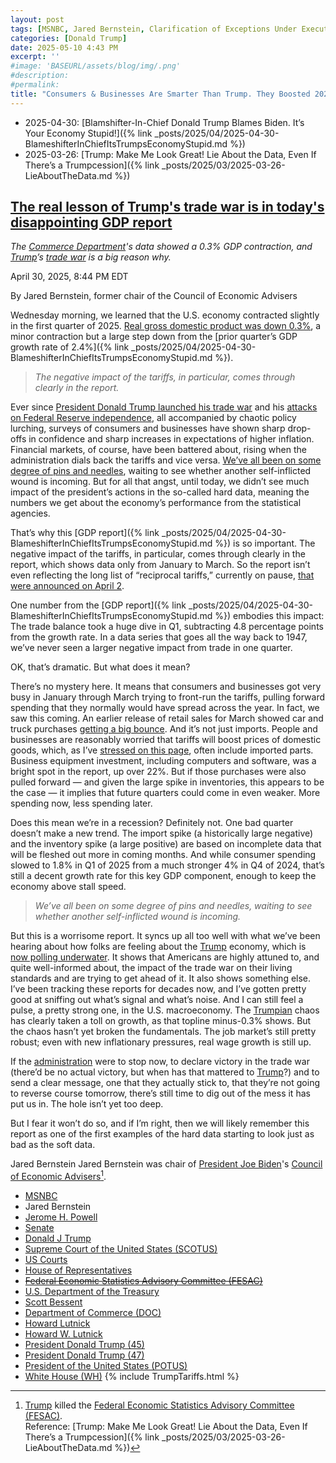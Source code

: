 ```yaml
---
layout: post
tags: [MSNBC, Jared Bernstein, Clarification of Exceptions Under Executive Order 14257 of April 2 2025 as Amended – The White House. Presidential Actions Presidential Memoranda April 11 2025, Modifying Reciprocal Tariff Rates to Reflect Trading Partner Retaliation and Alignment. Presidential Actions Executive Orders April 9 2025, Amendment to Reciprocal Tariffs and Updated Duties as Applied to Low-Value Imports from the People’s Republic of China. Presidential Actions Executive Orders April 8 2025, Report to the President on the America First Trade Policy Executive Summary. Fact Sheets April 3 2025, Regulating Imports with a Reciprocal Tariff to Rectify Trade Practices that Contribute to Large and Persistent Annual United States Goods Trade Deficits. Presidential Actions Executive Orders April 2 2025, Further Amendment to Duties Addressing the Synthetic Opioid Supply Chain in the People’s Republic of China as Applied to Low-Value Imports. Presidential Actions Executive Orders April 2 2025, Fact Sheet –  President Donald J. Trump Declares National Emergency to Increase our Competitive Edge Protect our Sovereignty and Strengthen our National and Economic Security. Fact Sheets April 2 2025, Regulating Imports with a Reciprocal Tariff to Rectify Trade Practices that Contribute to Large and Persistent Annual United States Goods Trade Deficits. Presidential Actions Executive Orders April 2 2025, Fact Sheet –  President Donald J. Trump Closes De Minimis Exemptions to Combat China’s Role in America’s Synthetic Opioid Crisis. Fact Sheets April 2 2025, Further Amendment to Duties Addressing the Synthetic Opioid Supply Chain in the People’s Republic of China as Applied to Low-Value Imports. Presidential Actions Executive Orders April 2 2025, Fact Sheet –  President Donald J. Trump Adjusts Imports of Automobiles and Automobile Parts into the United States. Fact Sheets March 26 2025, The Staggering Cost of the Illicit Opioid Epidemic in the United States. Articles March 26 2025, Fact Sheet –  President Donald J. Trump Imposes Tariffs on Countries Importing Venezuelan Oil. Fact Sheets March 25 2025, Imposing Tariffs on Countries Importing Venezuelan Oil. Presidential Actions Executive Orders March 24 2025, More Investment More Jobs and More Money in Americans’ Pockets. Articles March 24 2025, President Trump Positions U.S. as Global Superpower in Manufacturing. Articles March 20 2025, President Trump is Remaking America into a Manufacturing Superpower. Articles March 12 2025, Amendment to Duties to Address the Flow of Illicit Drugs Across Our Southern Border. Presidential Actions March 6 2025, Amendment to Duties to Address the Flow of Illicit Drugs Across Our Northern Border. Presidential Actions March 6 2025, President Trump is Putting American Workers First — And Bringing Back American Manufacturing. Articles March 4 2025, President Trump is Securing Our Homeland. Articles March 4 2025, Fact Sheet –  President Donald J. Trump Proceeds with Tariffs on Imports from Canada and Mexico. Fact Sheets March 3 2025, Further Amendment to Duties Addressing the Synthetic Opioid Supply Chain in the People’s Republic of China. Presidential Actions March 3 2025, Amendment to Duties to Address the Situation at our Southern Border. Presidential Actions March 2 2025, Fact Sheet –  President Donald J. Trump Addresses the Threat to National Security from Imports of Timber Lumber and their Derivative Products. Fact Sheets March 1 2025, Addressing the Threat to National Security from Imports of Timber Lumber. Presidential Actions March 1 2025, Addressing the Threat to National Security from Imports of Copper. Presidential Actions February 25 2025, Fact Sheet –  President Donald J. Trump Addresses the Threat to National Security from Imports of Copper. Fact Sheets February 25 2025, Defending American Companies and Innovators From Overseas Extortion and Unfair Fines and Penalties.. Presidential Actions February 21 2025, Fact Sheet –  President Donald J. Trump Issues Directive to Prevent the Unfair Exploitation of American Innovation. Fact Sheets February 21 2025, Remarks by President Trump at Republican Governors Association Meeting. Remarks February 20 2025, President Trump Demands Fair Reciprocal Trade. Articles February 13 2025, Fact Sheet –  President Donald J. Trump Announces “Fair and Reciprocal Plan” on Trade. Fact Sheets February 13 2025, Reciprocal Trade and Tariffs. Articles February 13 2025, Fact Sheet –  President Donald J. Trump Restores Section 232 Tariffs. Fact Sheets February 11 2025, Adjusting Imports of Aluminum into The United States. Presidential Actions February 11 2025, Adjusting Imports of Steel into The United States. Presidential Actions February 10 2025, Fact Sheet –  President Donald J. Trump Restores American Competitiveness and Security in FCPA Enforcement. Fact Sheets February 10 2025, Amendment to Duties Addressing the Synthetic Opioid Supply Chain in the People’s Republic of China. Presidential Actions February 5 2025, Progress on the Situation at Our Northern Border. Presidential Actions February 3 2025, Progress on the Situation at Our Southern Border. Presidential Actions February 3 2025, Imposing Duties to Address the Synthetic Opioid Supply Chain in the People’s Republic of China. Presidential Actions February 1 2025, Imposing Duties to Address the Flow of Illicit Drugs Across Our Northern Border. Presidential Actions February 1 2025, Fact Sheet –  President Donald J. Trump Imposes Tariffs on Imports from Canada Mexico and China. Fact Sheets February 1 2025, Imposing Duties to Address the Situation at Our Southern Border. Presidential Actions February 1 2025, America First Trade Policy. Presidential Actions January 20 2025, Federal Reserve Board, Jerome H. Powell, Senate, Donald J Trump, Supreme Court of the United States (SCOTUS), US Courts, House of Representatives, Federal Economic Statistics Advisory Committee (FESAC), U.S. Department of the Treasury, Scott Bessent, Department of Commerce (DOC), Howard Lutnick, Howard W. Lutnick, President Donald Trump (45), President Donald Trump (47), President of the United States (POTUS), White House (WH), tariffs, politics, stupidity]
categories: [Donald Trump]
date: 2025-05-10 4:43 PM
excerpt: ''
#image: 'BASEURL/assets/blog/img/.png'
#description:
#permalink:
title: "Consumers & Businesses Are Smarter Than Trump. They Boosted 2025Q1 GDP By Front-running Purchases"
---
```


- 2025-04-30: [Blamshifter-In-Chief Donald Trump Blames Biden. It’s Your Economy Stupid!]({% link _posts/2025/04/2025-04-30-BlameshifterInChiefItsTrumpsEconomyStupid.md %})
- 2025-03-26: [Trump: Make Me Look Great! Lie About the Data, Even If There’s a Trumpcession]({% link _posts/2025/03/2025-03-26-LieAboutTheData.md %})

## [The real lesson of Trump's trade war is in today's disappointing GDP report](https://www.msnbc.com/opinion/msnbc-opinion/gdp-report-trump-tariffs-trade-war-rcna203707)

*The [Commerce Department](https://www.commerce.gov/)'s data showed a 0.3% GDP contraction, and [Trump](https://www.donaldjtrump.com/)’s [trade war](https://www.whitehouse.gov/presidential-actions/2025/04/further-amendment-to-duties-addressing-the-synthetic-opioid-supply-chain-in-the-peoples-republic-of-china-as-applied-to-low-value-imports/) is a big reason why.*

April 30, 2025, 8:44 PM EDT

By Jared Bernstein, former chair of the Council of Economic Advisers

Wednesday morning, we learned that the U.S. economy contracted slightly in the first quarter of 2025. [Real gross domestic product was down 0.3%](https://www.msnbc.com/morning-joe/watch/u-s-gdp-declines-0-3-percent-as-imports-surged-ahead-of-trump-s-tariffs-238615621630), a minor contraction but a large step down from the [prior quarter’s GDP growth rate of 2.4%]({% link _posts/2025/04/2025-04-30-BlameshifterInChiefItsTrumpsEconomyStupid.md %}).

> *The negative impact of the tariffs, in particular, comes through clearly in the report.*

Ever since [President Donald Trump launched his trade war](https://www.msnbc.com/msnbc/watch/the-trade-war-that-stole-christmas-trump-downplays-tariff-turmoil-as-retailers-fear-toy-shortage-238639173785) and his [attacks on Federal Reserve independence](https://www.msnbc.com/msnbc/watch/markets-fall-as-trump-attacks-fed-chair-jerome-powell-237996101879), all accompanied by chaotic policy lurching, surveys of consumers and businesses have shown sharp drop-offs in confidence and sharp increases in expectations of higher inflation. Financial markets, of course, have been battered about, rising when the administration dials back the tariffs and vice versa. [We’ve all been on some degree of pins and needles](https://www.msnbc.com/morning-joe/watch/-it-really-is-the-economy-voters-lose-confidence-in-trump-s-handling-of-the-issue-238454341966?playlist=mmlsnnd_3096433-nnd), waiting to see whether another self-inflicted wound is incoming. But for all that angst, until today, we didn’t see much impact of the president’s actions in the so-called hard data, meaning the numbers we get about the economy’s performance from the statistical agencies.

That’s why this [GDP report]({% link _posts/2025/04/2025-04-30-BlameshifterInChiefItsTrumpsEconomyStupid.md %}) is so important. The negative impact of the tariffs, in particular, comes through clearly in the report, which shows data only from January to March. So the report isn’t even reflecting the long list of “reciprocal tariffs,” currently on pause, [that were announced on April 2](https://www.whitehouse.gov/presidential-actions/2025/04/further-amendment-to-duties-addressing-the-synthetic-opioid-supply-chain-in-the-peoples-republic-of-china-as-applied-to-low-value-imports/).

One number from the [GDP report]({% link _posts/2025/04/2025-04-30-BlameshifterInChiefItsTrumpsEconomyStupid.md %}) embodies this impact: The trade balance took a huge dive in Q1, subtracting 4.8 percentage points from the growth rate. In a data series that goes all the way back to 1947, we’ve never seen a larger negative impact from trade in one quarter.

OK, that’s dramatic. But what does it mean?

There’s no mystery here. It means that consumers and businesses got very busy in January through March trying to front-run the tariffs, pulling forward spending that they normally would have spread across the year. In fact, we saw this coming. An earlier release of retail sales for March showed car and truck purchases [getting a big bounce](https://econjared.substack.com/p/data_note-trade-war-frontrunners?r=cyni). And it’s not just imports. People and businesses are reasonably worried that tariffs will boost prices of domestic goods, which, as I’ve [stressed on this page](https://www.msnbc.com/opinion/msnbc-opinion/trump-tariffs-canada-mexico-china-explained-rcna190176), often include imported parts. Business equipment investment, including computers and software, was a bright spot in the report, up over 22%. But if those purchases were also pulled forward — and given the large spike in inventories, this appears to be the case — it implies that future quarters could come in even weaker. More spending now, less spending later.

Does this mean we’re in a recession? Definitely not. One bad quarter doesn’t make a new trend. The import spike (a historically large negative) and the inventory spike (a large positive) are based on incomplete data that will be fleshed out more in coming months. And while consumer spending slowed to 1.8% in Q1 of 2025 from a much stronger 4% in Q4 of 2024, that’s still a decent growth rate for this key GDP component, enough to keep the economy above stall speed.

> *We’ve all been on some degree of pins and needles, waiting to see whether another self-inflicted wound is incoming.*

But this is a worrisome report. It syncs up all too well with what we’ve been hearing about how folks are feeling about the [Trump](https://www.donaldjtrump.com/) economy, which is [now polling underwater](https://www.washingtonpost.com/politics/2025/04/23/trumps-economic-numbers-turn-dismal/). It shows that Americans are highly attuned to, and quite well-informed about, the impact of the trade war on their living standards and are trying to get ahead of it. It also shows something else. I’ve been tracking these reports for decades now, and I’ve gotten pretty good at sniffing out what’s signal and what’s noise. And I can still feel a pulse, a pretty strong one, in the U.S. macroeconomy. The [Trumpian](https://www.gop.com/) chaos has clearly taken a toll on growth, as that topline minus-0.3% shows. But the chaos hasn’t yet broken the fundamentals. The job market’s still pretty robust; even with new inflationary pressures, real wage growth is still up.

If the [administration](https://www.whitehouse.gov/administration/) were to stop now, to declare victory in the trade war (there’d be no actual victory, but when has that mattered to [Trump](https://www.donaldjtrump.com/)?) and to send a clear message, one that they actually stick to, that they’re not going to reverse course tomorrow, there’s still time to dig out of the mess it has put us in. The hole isn’t yet too deep.

But I fear it won’t do so, and if I’m right, then we will likely remember this report as one of the first examples of the hard data starting to look just as bad as the soft data.

Jared Bernstein
Jared Bernstein was chair of [President Joe Biden](https://bid/)'s [Council of Economic Advisers](https://apps.bea.gov/)[^96].

[^96]: [Trump](https://www.donaldjtrump.com/) killed the [Federal Economic Statistics Advisory Committee (FESAC)](https://apps.bea.gov/).<br />Reference: [Trump: Make Me Look Great! Lie About the Data, Even If There’s a Trumpcession]({% link _posts/2025/03/2025-03-26-LieAboutTheData.md %})

- [MSNBC](https://www.msnbc.com/)
- Jared Bernstein
- [Jerome H. Powell](https://www.federalreserve.gov/aboutthefed/bios/board/powell.htm)
- [Senate](https://www.senate.gov/)
- [Donald J Trump](https://www.donaldjtrump.com/)
- [Supreme Court of the United States (SCOTUS)](https://www.supremecourt.gov/)
- [US Courts](https://www.uscourts.gov/)
- [House of Representatives](https://www.house.gov/)
- ~~[Federal Economic Statistics Advisory Committee (FESAC)](https://apps.bea.gov/)~~
- [U.S. Department of the Treasury](https://home.treasury.gov/)
- [Scott Bessent](https://home.treasury.gov/about/general-information/officials/scott-bessent)
- [Department of Commerce (DOC)](https://www.commerce.gov/)
- [Howard Lutnick](https://www.commerce.gov/about/leadership/howard-lutnick)
- [Howard W. Lutnick](https://www.linkedin.com/in/howardwlutnick/)
- [President Donald Trump (45)](https://trumpwhitehouse.archives.gov/)
- [President Donald Trump (47)](https://www.whitehouse.gov/)
- [President of the United States (POTUS)](https://www.whitehouse.gov/)
- [White House (WH)](https://www.whitehouse.gov/)
{% include TrumpTariffs.html %}


